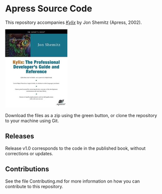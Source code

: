 # Apress Source Code

This repository accompanies [*Kylix*](http://www.apress.com/9781893115897) by Jon Shemitz (Apress, 2002).

![Cover image](9781893115897.jpg)

Download the files as a zip using the green button, or clone the repository to your machine using Git.

## Releases

Release v1.0 corresponds to the code in the published book, without corrections or updates.

## Contributions

See the file Contributing.md for more information on how you can contribute to this repository.

